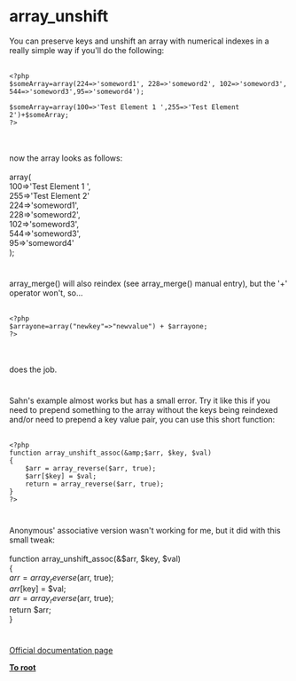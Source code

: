 # array_unshift



You can preserve keys and unshift an array with numerical indexes in a really simple way if you&apos;ll do the following:<br><br>

```
<?php
$someArray=array(224=>'someword1', 228=>'someword2', 102=>'someword3', 544=>'someword3',95=>'someword4');

$someArray=array(100=>'Test Element 1 ',255=>'Test Element 2')+$someArray;
?>
```
<br><br>now the array looks as follows:<br><br>array(<br>100=&gt;&apos;Test Element 1 &apos;,<br>255=&gt;&apos;Test Element 2&apos;<br>224=&gt;&apos;someword1&apos;,<br>228=&gt;&apos;someword2&apos;,<br>102=&gt;&apos;someword3&apos;,<br>544=&gt;&apos;someword3&apos;,<br>95=&gt;&apos;someword4&apos;<br>);  

#

array_merge() will also reindex (see array_merge() manual entry), but the &apos;+&apos; operator won&apos;t, so...<br><br>

```
<?php
$arrayone=array("newkey"=>"newvalue") + $arrayone;
?>
```
<br><br>does the job.  

#

Sahn&apos;s example almost works but has a small error. Try it like this if you need to prepend something to the array without the keys being reindexed and/or need to prepend a key value pair, you can use this short function: <br><br>

```
<?php 
function array_unshift_assoc(&amp;$arr, $key, $val) 
{ 
    $arr = array_reverse($arr, true); 
    $arr[$key] = $val; 
    return = array_reverse($arr, true); 
} 
?>
```
  

#

Anonymous&apos; associative version wasn&apos;t working for me, but it did with this small tweak:<br><br>function array_unshift_assoc(&amp;$arr, $key, $val) <br>{ <br>    $arr = array_reverse($arr, true); <br>    $arr[$key] = $val; <br>    $arr = array_reverse($arr, true); <br>    return $arr;<br>}  

#

[Official documentation page](https://www.php.net/manual/en/function.array-unshift.php)

**[To root](/README.md)**
